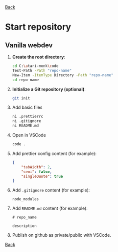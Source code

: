 [Back](index.md)

# Start repository

## Vanilla webdev

1. **Create the root directory**:

    ```bash
    cd C:\atari-monk\code
    Test-Path -Path "repo-name"
    New-Item -ItemType Directory -Path "repo-name"
    cd repo-name
    ```

2. **Initialize a Git repository (optional)**:

    ```bash
    git init
    ```

3. Add basic files

    ```bash
    ni .prettierrc
    ni .gitignore
    ni README.md
    ```

4. Open in VSCode

    ```bash
    code .
    ```

5. Add prettier config content (for example):

    ```json
    {
        "tabWidth": 2,
        "semi": false,
        "singleQuote": true
    }
    ```

6. Add `.gitignore` content (for example):

    ```plaintext
    node_modules
    ```

7. Add `README.md` content (for example):

    ```plaintext
    # repo_name

    description
    ```

8. Publish on github as private/public with VSCode.

[Back](index.md)
